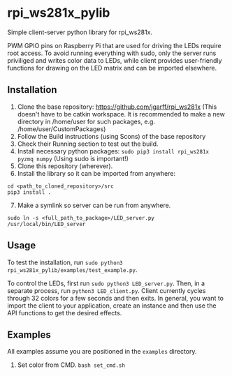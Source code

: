 #  rpi_ws281x_pylib
Simple client-server python library for rpi_ws281x.

PWM GPIO pins on Raspberry Pi that are used for driving the LEDs require root access. To avoid running everything with sudo, only the server runs priviliged and writes color data to LEDs, while client provides user-friendly functions for drawing on the LED matrix and can be imported elsewhere.

## Installation
1. Clone the base repository: https://github.com/jgarff/rpi_ws281x (This doesn't have to be catkin workspace. It is recommended to make a new directory in /home/user for such packages, e.g. /home/user/CustomPackages)
1. Follow the Build instructions (using Scons) of the base repository
1. Check their Running section to test out the build.
1. Install necessary python packages: `sudo pip3 install rpi_ws281x pyzmq numpy` (Using sudo is important!)
1. Clone this repository (wherever).
1. Install the library so it can be imported from anywhere:
```shell script
cd <path_to_cloned_repository>/src
pip3 install .
```
7. Make a symlink so server can be run from anywhere.
```shell script
sudo ln -s <full_path_to_package>/LED_server.py /usr/local/bin/LED_server
```

## Usage
To test the installation, run `sudo python3 rpi_ws281x_pylib/examples/test_example.py`.

To control the LEDs, first run `sudo python3 LED_server.py`. Then, in a separate process, run `python3 LED_client.py`. Client currently cycles through 32 colors for a few seconds and then exits. In general, you want to import the client to your application, create an instance and then use the API functions to get the desired effects.

## Examples
All examples assume you are positioned in the `examples` directory.

1. Set color from CMD. `bash set_cmd.sh`

